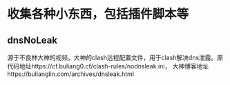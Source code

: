 # 收集各种小东西，包括插件脚本等

## dnsNoLeak
源于不良林大神的视频，大神的clash远程配置文件，用于clash解决dns泄露。原代码地址https://cf.buliang0.cf/clash-rules/nodnsleak.ini， 大神博客地址https://bulianglin.com/archives/dnsleak.html
